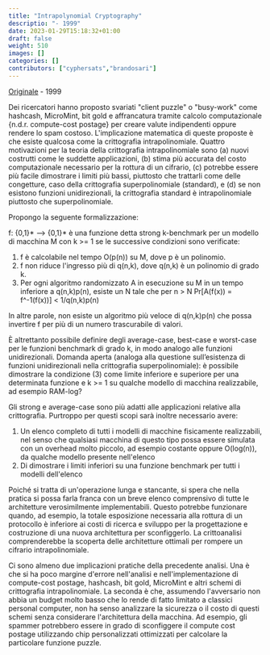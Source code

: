 ```yaml
---
title: "Intrapolynomial Cryptography"
descriptio: "- 1999"
date: 2023-01-29T15:18:32+01:00
draft: false
weight: 510
images: []
categories: []
contributors: ["cyphersats","brandosari"]
---
```


[Originale](https://web.archive.org/web/20040411230036/http:/szabo.best.vwh.net/intrapoly.html) - 1999

Dei ricercatori hanno proposto svariati "client puzzle" o "busy-work" come hashcash, MicroMint, bit gold e affrancatura tramite calcolo computazionale {n.d.r. compute-cost postage} per creare valute indipendenti oppure rendere lo spam costoso. L'implicazione matematica di queste proposte è che esiste qualcosa come la crittografia intrapolinomiale. Quattro motivazioni per la teoria della crittografia intrapolinomiale sono (a) nuovi costrutti come le suddette applicazioni, (b) stima più accurata del costo computazionale necessario per la rottura di un cifrario, (c) potrebbe essere più facile dimostrare i limiti più bassi, piuttosto che trattarli come delle congetture, caso della crittografia superpolinomiale (standard), e (d) se non esistono funzioni unidirezionali, la crittografia standard è intrapolinomiale piuttosto che superpolinomiale.

Propongo la seguente formalizzazione:

f: {0,1}* --> {0,1}* è una funzione detta strong k-benchmark per un modello di macchina M con k >= 1 se le successive condizioni sono verificate:

1.	f è calcolabile nel tempo O(p(n)) su M, dove p è un polinomio.
2.	f non riduce l'ingresso più di q(n,k), dove q(n,k) è un polinomio di grado k.
3.	Per ogni algoritmo randomizzato A in esecuzione su M in un tempo inferiore a q(n,k)p(n), esiste un N tale che per n > N
Pr[A(f(x)) = f^-1(f(x))] < 1/q(n,k)p(n)

In altre parole, non esiste un algoritmo più veloce di q(n,k)p(n) che possa invertire f per più di un numero trascurabile di valori.

È altrettanto possibile definire degli average-case, best-case e worst-case per le funzioni benchmark di grado k, in modo analogo alle funzioni unidirezionali. Domanda aperta (analoga alla questione sull’esistenza di funzioni unidirezionali nella crittografia superpolinomiale): è possibile dimostrare la condizione (3) come limite inferiore e superiore per una determinata funzione e k >= 1 su qualche modello di macchina realizzabile, ad esempio RAM-log?

Gli strong e average-case sono più adatti alle applicazioni relative alla crittografia. Purtroppo per questi scopi sarà inoltre necessario avere: 
1.	Un elenco completo di tutti i modelli di macchine fisicamente realizzabili, nel senso che qualsiasi macchina di questo tipo possa essere simulata con un overhead molto piccolo, ad esempio costante oppure O(log(n)), da qualche modello presente nell'elenco
2.	Di dimostrare i limiti inferiori su una funzione benchmark per tutti i modelli dell'elenco

Poiché si tratta di un'operazione lunga e stancante, si spera che nella pratica si possa farla franca con un breve elenco comprensivo di tutte le architetture verosimilmente implementabili. Questo potrebbe funzionare quando, ad esempio, la totale esposizione necessaria alla rottura di un protocollo è inferiore ai costi di ricerca e sviluppo per la progettazione e costruzione di una nuova architettura per sconfiggerlo. La crittoanalisi comprenderebbe la scoperta delle architetture ottimali per rompere un cifrario intrapolinomiale.

Ci sono almeno due implicazioni pratiche della precedente analisi. Una è che si ha poco margine d'errore nell'analisi e nell'implementazione di compute-cost postage, hashcash, bit gold, MicroMint e altri schemi di crittografia intrapolinomiale. La seconda è che, assumendo l'avversario non abbia un budget molto basso che lo rende di fatto limitato a classici personal computer, non ha senso analizzare la sicurezza o il costo di questi schemi senza considerare l'architettura della macchina. Ad esempio, gli spammer potrebbero essere in grado di sconfiggere il compute cost postage utilizzando chip personalizzati ottimizzati per calcolare la particolare funzione puzzle.

